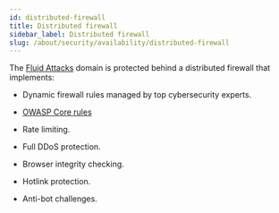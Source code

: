 ```yaml
---
id: distributed-firewall
title: Distributed firewall
sidebar_label: Distributed firewall
slug: /about/security/availability/distributed-firewall
---
```


The [Fluid Attacks](https://fluidattacks.com/)
domain is protected behind a distributed
firewall that implements:

- Dynamic firewall rules
managed by top cybersecurity experts.

- [OWASP Core rules](https://owasp.org/www-project-modsecurity-core-rule-set/)

- Rate limiting.

- Full DDoS protection.

- Browser integrity checking.

- Hotlink protection.

- Anti-bot challenges.
